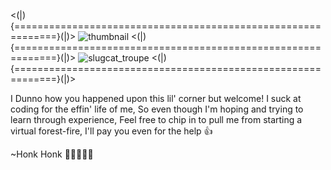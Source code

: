<(|){=============================================================}(|)>
![thumbnail](https://user-images.githubusercontent.com/63132454/220227726-f3b944a2-ebe0-492c-ae06-f983a1b9bfa7.jpg)
<(|){=============================================================}(|)>
![slugcat_troupe](https://user-images.githubusercontent.com/63132454/220227940-7be83ec0-1f05-4908-9f30-7b7722ea43fc.png)
<(|){=============================================================}(|)>

I Dunno how you happened upon this lil' corner but welcome! I suck at coding for the effin' life of me, So even though I'm hoping and trying to
learn through experience, Feel free to chip in to pull me from starting a virtual forest-fire, I'll pay you even for the help 👍

~Honk Honk 🤡🎪🍭🎡🎉
